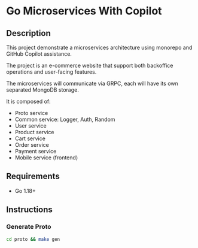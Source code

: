 # Go Microservices With Copilot

## Description

This project demonstrate a microservices architecture using monorepo and GitHub Copilot assistance.

The project is an e-commerce website that support both backoffice operations and user-facing features.

The microservices will communicate via GRPC, each will have its own separated MongoDB storage.

It is composed of:

- Proto service
- Common service: Logger, Auth, Random
- User service
- Product service
- Cart service
- Order service
- Payment service
- Mobile service (frontend)

## Requirements

- Go 1.18+

## Instructions

### Generate Proto

```bash
cd proto && make gen
```
